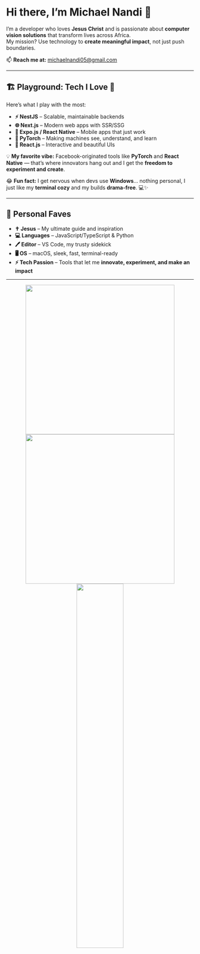# Hi there, I’m Michael Nandi 👋

I’m a developer who loves **Jesus Christ** and is passionate about **computer vision solutions** that transform lives across Africa.  
My mission? Use technology to **create meaningful impact**, not just push boundaries.  

📫 **Reach me at:** [michaelnandi05@gmail.com](mailto:michaelnandi05@gmail.com)

---

## 🏗️ Playground: Tech I Love 🚀

Here’s what I play with the most:

- **⚡ NestJS** – Scalable, maintainable backends  
- **🌐 Next.js** – Modern web apps with SSR/SSG  
- **📱 Expo.js / React Native** – Mobile apps that just work  
- **🧠 PyTorch** – Making machines see, understand, and learn  
- **🎨 React.js** – Interactive and beautiful UIs  

💡 **My favorite vibe:** Facebook-originated tools like **PyTorch** and **React Native** — that’s where innovators hang out and I get the **freedom to experiment and create**.  

😂 **Fun fact:** I get nervous when devs use **Windows**… nothing personal, I just like my **terminal cozy** and my builds **drama-free**. 💻✨  

---

## 💞 Personal Faves

- **✝️ Jesus** – My ultimate guide and inspiration  
- **💻 Languages** – JavaScript/TypeScript & Python  
- **🖊️ Editor** – VS Code, my trusty sidekick  
- **🖥️ OS** – macOS, sleek, fast, terminal-ready  
- **⚡ Tech Passion** – Tools that let me **innovate, experiment, and make an impact**

---

<p align = "center">
  <img src = "https://github-readme-stats.vercel.app/api?username=mikenandi&show_icons=true&theme=bear" width = 400>
  <img src = "https://github-readme-streak-stats.herokuapp.com?user=mikenandi&theme=dark&hide_border=true" width = 400>
  <img height="50%" width="auto" src ="https://github-readme-stats.vercel.app/api/top-langs/?username=mikenandi&layout=compact&hide_border=true&theme=darcula&bg_color=00000000&langs_count=6&hide=jupyter%20notebook,tex,css,php">
</p>
